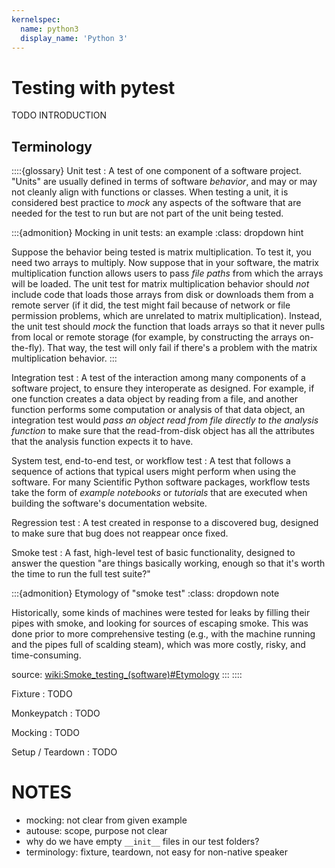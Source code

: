 ```yaml
---
kernelspec:
  name: python3
  display_name: 'Python 3'
---
```

# Testing with pytest

TODO INTRODUCTION

## Terminology


::::{glossary}
Unit test
: A test of one component of a software project. "Units" are usually defined in terms of software *behavior*, and may or may not cleanly align with functions or classes. When testing a unit, it is considered best practice to *mock* any aspects of the software that are needed for the test to run but are not part of the unit being tested.

  :::{admonition} Mocking in unit tests: an example
  :class: dropdown hint

  Suppose the behavior being tested is matrix multiplication. To test it, you need two arrays to multiply. Now suppose that in your software, the matrix multiplication function allows users to pass *file paths* from which the arrays will be loaded. The unit test for matrix multiplication behavior should *not* include code that loads those arrays from disk or downloads them from a remote server (if it did, the test might fail because of network or file permission problems, which are unrelated to matrix multiplication). Instead, the unit test should *mock* the function that loads arrays so that it never pulls from local or remote storage (for example, by constructing the arrays on-the-fly). That way, the test will only fail if there's a problem with the matrix multiplication behavior.
  :::

Integration test
: A test of the interaction among many components of a software project, to ensure they interoperate as designed. For example, if one function creates a data object by reading from a file, and another function performs some computation or analysis of that data object, an integration test would *pass an object read from file directly to the analysis function* to make sure that the read-from-disk object has all the attributes that the analysis function expects it to have.

System test, end-to-end test, or workflow test
: A test that follows a sequence of actions that typical users might perform when using the software. For many Scientific Python software packages, workflow tests take the form of *example notebooks* or *tutorials* that are executed when building the software's documentation website.

Regression test
: A test created in response to a discovered bug, designed to make sure that bug does not reappear once fixed.

Smoke test
: A fast, high-level test of basic functionality, designed to answer the question "are things basically working, enough so that it's worth the time to run the full test suite?"

  :::{admonition} Etymology of "smoke test"
  :class: dropdown note
  
  Historically, some kinds of machines were tested for leaks by filling their pipes with smoke, and looking for sources of escaping smoke. This was done prior to more comprehensive testing (e.g., with the machine running and the pipes full of scalding steam), which was more costly, risky, and time-consuming.
  
  source: <wiki:Smoke_testing_(software)#Etymology>
  :::
::::

Fixture
: TODO

Monkeypatch
: TODO

Mocking
: TODO

Setup / Teardown
: TODO

# NOTES

- mocking: not clear from given example
- autouse: scope, purpose not clear
- why do we have empty `__init__` files in our test folders?
- terminology: fixture, teardown, not easy for non-native speaker
